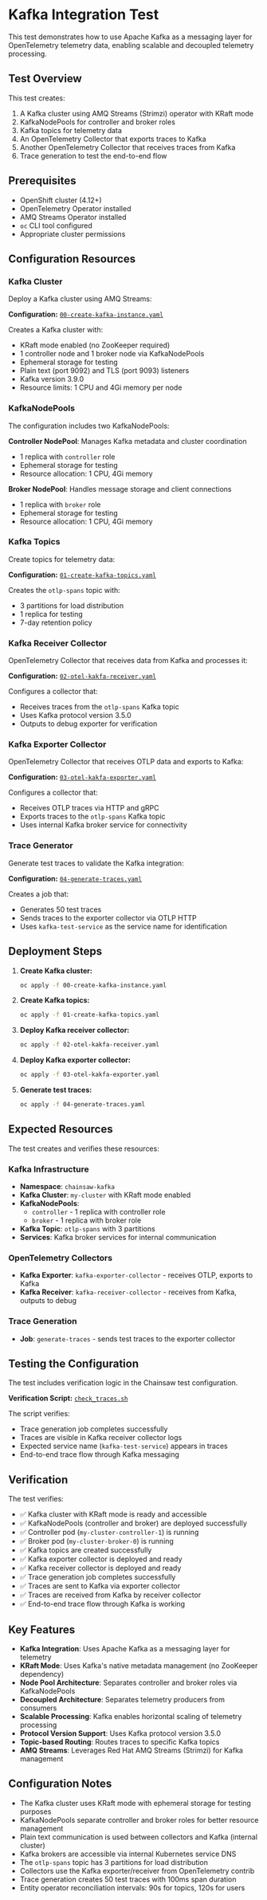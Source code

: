 # Kafka Integration Test

This test demonstrates how to use Apache Kafka as a messaging layer for OpenTelemetry telemetry data, enabling scalable and decoupled telemetry processing.

## Test Overview

This test creates:
1. A Kafka cluster using AMQ Streams (Strimzi) operator with KRaft mode
2. KafkaNodePools for controller and broker roles
3. Kafka topics for telemetry data
4. An OpenTelemetry Collector that exports traces to Kafka
5. Another OpenTelemetry Collector that receives traces from Kafka
6. Trace generation to test the end-to-end flow

## Prerequisites

- OpenShift cluster (4.12+)
- OpenTelemetry Operator installed
- AMQ Streams Operator installed
- `oc` CLI tool configured
- Appropriate cluster permissions

## Configuration Resources

### Kafka Cluster

Deploy a Kafka cluster using AMQ Streams:

**Configuration:** [`00-create-kafka-instance.yaml`](./00-create-kafka-instance.yaml)

Creates a Kafka cluster with:
- KRaft mode enabled (no ZooKeeper required)
- 1 controller node and 1 broker node via KafkaNodePools
- Ephemeral storage for testing
- Plain text (port 9092) and TLS (port 9093) listeners
- Kafka version 3.9.0
- Resource limits: 1 CPU and 4Gi memory per node

### KafkaNodePools

The configuration includes two KafkaNodePools:

**Controller NodePool**: Manages Kafka metadata and cluster coordination
- 1 replica with `controller` role
- Ephemeral storage for testing
- Resource allocation: 1 CPU, 4Gi memory

**Broker NodePool**: Handles message storage and client connections
- 1 replica with `broker` role  
- Ephemeral storage for testing
- Resource allocation: 1 CPU, 4Gi memory

### Kafka Topics

Create topics for telemetry data:

**Configuration:** [`01-create-kafka-topics.yaml`](./01-create-kafka-topics.yaml)

Creates the `otlp-spans` topic with:
- 3 partitions for load distribution
- 1 replica for testing
- 7-day retention policy

### Kafka Receiver Collector

OpenTelemetry Collector that receives data from Kafka and processes it:

**Configuration:** [`02-otel-kakfa-receiver.yaml`](./02-otel-kakfa-receiver.yaml)

Configures a collector that:
- Receives traces from the `otlp-spans` Kafka topic
- Uses Kafka protocol version 3.5.0
- Outputs to debug exporter for verification

### Kafka Exporter Collector

OpenTelemetry Collector that receives OTLP data and exports to Kafka:

**Configuration:** [`03-otel-kakfa-exporter.yaml`](./03-otel-kakfa-exporter.yaml)

Configures a collector that:
- Receives OTLP traces via HTTP and gRPC
- Exports traces to the `otlp-spans` Kafka topic
- Uses internal Kafka broker service for connectivity

### Trace Generator

Generate test traces to validate the Kafka integration:

**Configuration:** [`04-generate-traces.yaml`](./04-generate-traces.yaml)

Creates a job that:
- Generates 50 test traces
- Sends traces to the exporter collector via OTLP HTTP
- Uses `kafka-test-service` as the service name for identification

## Deployment Steps

1. **Create Kafka cluster:**
   ```bash
   oc apply -f 00-create-kafka-instance.yaml
   ```

2. **Create Kafka topics:**
   ```bash
   oc apply -f 01-create-kafka-topics.yaml
   ```

3. **Deploy Kafka receiver collector:**
   ```bash
   oc apply -f 02-otel-kakfa-receiver.yaml
   ```

4. **Deploy Kafka exporter collector:**
   ```bash
   oc apply -f 03-otel-kakfa-exporter.yaml
   ```

5. **Generate test traces:**
   ```bash
   oc apply -f 04-generate-traces.yaml
   ```

## Expected Resources

The test creates and verifies these resources:

### Kafka Infrastructure
- **Namespace**: `chainsaw-kafka`
- **Kafka Cluster**: `my-cluster` with KRaft mode enabled
- **KafkaNodePools**: 
  - `controller` - 1 replica with controller role
  - `broker` - 1 replica with broker role
- **Kafka Topic**: `otlp-spans` with 3 partitions
- **Services**: Kafka broker services for internal communication

### OpenTelemetry Collectors
- **Kafka Exporter**: `kafka-exporter-collector` - receives OTLP, exports to Kafka
- **Kafka Receiver**: `kafka-receiver-collector` - receives from Kafka, outputs to debug

### Trace Generation
- **Job**: `generate-traces` - sends test traces to the exporter collector

## Testing the Configuration

The test includes verification logic in the Chainsaw test configuration.

**Verification Script:** [`check_traces.sh`](./check_traces.sh)

The script verifies:
- Trace generation job completes successfully
- Traces are visible in Kafka receiver collector logs
- Expected service name (`kafka-test-service`) appears in traces
- End-to-end trace flow through Kafka messaging

## Verification

The test verifies:
- ✅ Kafka cluster with KRaft mode is ready and accessible
- ✅ KafkaNodePools (controller and broker) are deployed successfully
- ✅ Controller pod (`my-cluster-controller-1`) is running
- ✅ Broker pod (`my-cluster-broker-0`) is running
- ✅ Kafka topics are created successfully
- ✅ Kafka exporter collector is deployed and ready
- ✅ Kafka receiver collector is deployed and ready
- ✅ Trace generation job completes successfully
- ✅ Traces are sent to Kafka via exporter collector
- ✅ Traces are received from Kafka by receiver collector
- ✅ End-to-end trace flow through Kafka is working

## Key Features

- **Kafka Integration**: Uses Apache Kafka as a messaging layer for telemetry
- **KRaft Mode**: Uses Kafka's native metadata management (no ZooKeeper dependency)
- **Node Pool Architecture**: Separates controller and broker roles via KafkaNodePools
- **Decoupled Architecture**: Separates telemetry producers from consumers
- **Scalable Processing**: Kafka enables horizontal scaling of telemetry processing
- **Protocol Version Support**: Uses Kafka protocol version 3.5.0
- **Topic-based Routing**: Routes traces to specific Kafka topics
- **AMQ Streams**: Leverages Red Hat AMQ Streams (Strimzi) for Kafka management

## Configuration Notes

- The Kafka cluster uses KRaft mode with ephemeral storage for testing purposes
- KafkaNodePools separate controller and broker roles for better resource management
- Plain text communication is used between collectors and Kafka (internal cluster)
- Kafka brokers are accessible via internal Kubernetes service DNS
- The `otlp-spans` topic has 3 partitions for load distribution
- Collectors use the Kafka exporter/receiver from OpenTelemetry contrib
- Trace generation creates 50 test traces with 100ms span duration
- Entity operator reconciliation intervals: 90s for topics, 120s for users 